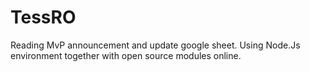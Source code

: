 # TessRO
Reading MvP announcement and update google sheet.
Using Node.Js environment together with open source modules online.
